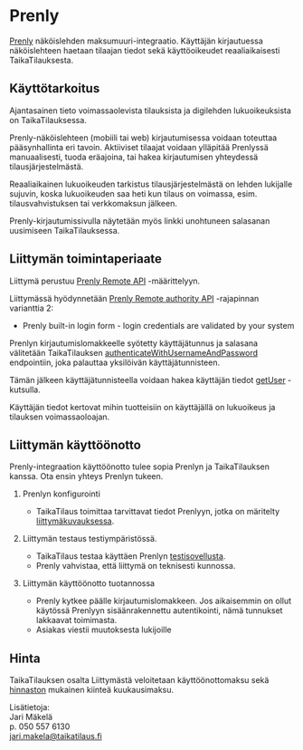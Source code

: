 ---
---

# Prenly

[Prenly](https://www.prenly.com/) näköislehden maksumuuri-integraatio. Käyttäjän kirjautuessa näköislehteen haetaan tilaajan tiedot sekä käyttöoikeudet reaaliaikaisesti TaikaTilauksesta.

## Käyttötarkoitus

Ajantasainen tieto voimassaolevista tilauksista ja digilehden lukuoikeuksista on TaikaTilauksessa.

Prenly-näköislehteen (mobiili tai web) kirjautumisessa voidaan toteuttaa pääsynhallinta eri tavoin. Aktiiviset tilaajat voidaan ylläpitää Prenlyssä manuaalisesti, tuoda eräajoina, tai hakea kirjautumisen yhteydessä tilausjärjestelmästä.

Reaaliaikainen lukuoikeuden tarkistus tilausjärjestelmästä on lehden lukijalle sujuvin, koska lukuoikeuden saa heti kun tilaus on voimassa, esim. tilausvahvistuksen tai verkkomaksun jälkeen.

Prenly-kirjautumissivulla näytetään myös linkki unohtuneen salasanan uusimiseen TaikaTilauksessa.

## Liittymän toimintaperiaate

Liittymä perustuu [Prenly Remote API](https://support.prenly.com/p/sign-in-subscriptions/remote-api/a/prenly-remote-authority-api/5567/1013545/40483451) -määrittelyyn.

Liittymässä hyödynnetään [Prenly Remote authority API](https://apidoc.prenly.com/remote-api/) -rajapinnan varianttia 2:
* Prenly built-in login form - login credentials are validated by your system

Prenlyn kirjautumislomakkeelle syötetty käyttäjätunnus ja salasana välitetään TaikaTilauksen [authenticateWithUsernameAndPassword](https://apidoc.prenly.com/remote-api/#/2.%20Built-in%20login%20form%2C%20remote%20accounts/authenticateWithUsernameAndPassword) endpointiin, joka palauttaa yksilöivän käyttäjätunnisteen.

Tämän jälkeen käyttäjätunnisteella voidaan hakea käyttäjän tiedot [getUser](https://apidoc.prenly.com/remote-api/#/2.%20Built-in%20login%20form%2C%20remote%20accounts/getUser) -kutsulla.

Käyttäjän tiedot kertovat mihin tuotteisiin on käyttäjällä on lukuoikeus ja tilauksen voimassaoloajan.

##  Liittymän käyttöönotto

Prenly-integraation käyttöönotto tulee sopia Prenlyn ja TaikaTilauksen kanssa. Ota ensin yhteys Prenlyn tukeen.

1. Prenlyn konfigurointi
   - TaikaTilaus toimittaa tarvittavat tiedot Prenlyyn, jotka on märitelty [liittymäkuvauksessa](https://support.prenly.com/p/sign-in-subscriptions/remote-api/a/prenly-remote-authority-api/5567/1013545/40483451).
  
2. Liittymän testaus testiympäristössä. 
   - TaikaTilaus testaa käyttäen Prenlyn [testisovellusta](https://remoteapi.prenly.com/). 
   - Prenly vahvistaa, että liittymä on teknisesti kunnossa.

3. Liittymän käyttöönotto tuotannossa
   * Prenly kytkee päälle kirjautumislomakkeen. Jos aikaisemmin on ollut käytössä Prenlyyn sisäänrakennettu autentikointi, nämä tunnukset lakkaavat toimimasta.
   * Asiakas viestii muutoksesta lukijoille

## Hinta

TaikaTilauksen osalta Liittymästä veloitetaan käyttöönottomaksu sekä [hinnaston](https://www.taikatilaus.fi/hinnasto) mukainen kiinteä kuukausimaksu. 

Lisätietoja:   
Jari Mäkelä  
p. 050 557 6130  
jari.makela@taikatilaus.fi
